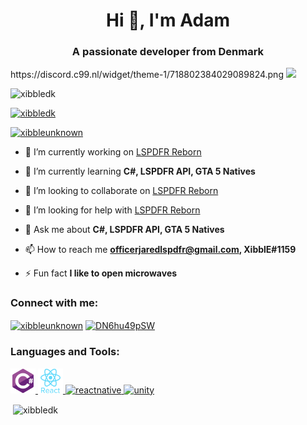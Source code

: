 <h1 align="center">Hi 👋, I'm Adam</h1>
<h3 align="center">A passionate developer from Denmark</h3>
https://discord.c99.nl/widget/theme-1/718802384029089824.png
<img height="80px" src="https://discord.c99.nl/widget/theme-1/718802384029089824.png" />

<p align="left"> <img src="https://komarev.com/ghpvc/?username=xibbledk&label=Profile%20views&color=0e75b6&style=flat" alt="xibbledk" /> </p>

<p align="left"> <a href="https://github.com/ryo-ma/github-profile-trophy"><img src="https://github-profile-trophy.vercel.app/?username=xibbledk" alt="xibbledk" /></a> </p>

<p align="left"> <a href="https://twitter.com/xibbleunknown" target="blank"><img src="https://img.shields.io/twitter/follow/xibbleunknown?logo=twitter&style=for-the-badge" alt="xibbleunknown" /></a> </p>

- 🔭 I’m currently working on [LSPDFR Reborn](https://github.com/Rich-Dunne/LSPDFR-Reborn/tree/main)

- 🌱 I’m currently learning **C#, LSPDFR API, GTA 5 Natives**

- 👯 I’m looking to collaborate on [LSPDFR Reborn](https://github.com/Rich-Dunne/LSPDFR-Reborn/tree/main)

- 🤝 I’m looking for help with [LSPDFR Reborn](https://github.com/Rich-Dunne/LSPDFR-Reborn/tree/main)

- 💬 Ask me about **C#, LSPDFR API, GTA 5 Natives**

- 📫 How to reach me **officerjaredlspdfr@gmail.com, XibblE#1159**

- ⚡ Fun fact **I like to open microwaves**

<h3 align="left">Connect with me:</h3>
<p align="left">
<a href="https://twitter.com/xibbleunknown" target="blank"><img align="center" src="https://raw.githubusercontent.com/rahuldkjain/github-profile-readme-generator/master/src/images/icons/Social/twitter.svg" alt="xibbleunknown" height="30" width="40" /></a>
<a href="https://discord.gg/DN6hu49pSW" target="blank"><img align="center" src="https://raw.githubusercontent.com/rahuldkjain/github-profile-readme-generator/master/src/images/icons/Social/discord.svg" alt="DN6hu49pSW" height="30" width="40" /></a>
</p>

<h3 align="left">Languages and Tools:</h3>
<p align="left"> <a href="https://www.w3schools.com/cs/" target="_blank" rel="noreferrer"> <img src="https://raw.githubusercontent.com/devicons/devicon/master/icons/csharp/csharp-original.svg" alt="csharp" width="40" height="40"/> </a> <a href="https://reactjs.org/" target="_blank" rel="noreferrer"> <img src="https://raw.githubusercontent.com/devicons/devicon/master/icons/react/react-original-wordmark.svg" alt="react" width="40" height="40"/> </a> <a href="https://reactnative.dev/" target="_blank" rel="noreferrer"> <img src="https://reactnative.dev/img/header_logo.svg" alt="reactnative" width="40" height="40"/> </a> <a href="https://unity.com/" target="_blank" rel="noreferrer"> <img src="https://www.vectorlogo.zone/logos/unity3d/unity3d-icon.svg" alt="unity" width="40" height="40"/> </a> </p>

<p>&nbsp;<img align="center" src="https://github-readme-stats.vercel.app/api?username=xibbledk&show_icons=true&locale=en" alt="xibbledk" /></p>
